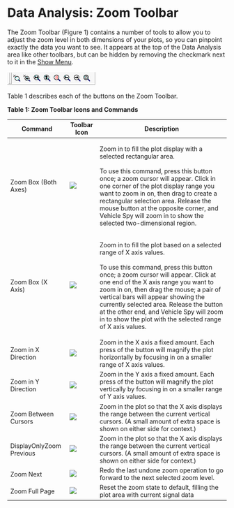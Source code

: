 # Data Analysis: Zoom Toolbar

The Zoom Toolbar (Figure 1) contains a number of tools to allow you to adjust the zoom level in both dimensions of your plots, so you can pinpoint exactly the data you want to see. It appears at the top of the Data Analysis area like other toolbars, but can be hidden by removing the checkmark next to it in the [Show Menu](data-analysis-main-menus-and-toolbar.md#show-menu).

![Figure 1: Data Analysis Zoom Toolbar.](../../../.gitbook/assets/data_analysis_zoom.gif)

Table 1 describes each of the buttons on the Zoom Toolbar.

**Table 1: Zoom Toolbar Icons and Commands**

| Command                  | Toolbar Icon                                                                         | Description                                                                                                                                                                                                                                                                                                                                                                                                                                        |
| ------------------------ | ------------------------------------------------------------------------------------ | -------------------------------------------------------------------------------------------------------------------------------------------------------------------------------------------------------------------------------------------------------------------------------------------------------------------------------------------------------------------------------------------------------------------------------------------------- |
| Zoom Box (Both Axes)     | ![](https://cdn.intrepidcs.net/support/VehicleSpy/assets/ZoomXYButtonImg1.gif)       | <p>Zoom in to fill the plot display with a selected rectangular area.<br><br>To use this command, press this button once; a zoom cursor will appear. Click in one corner of the plot display range you want to zoom in on, then drag to create a rectangular selection area. Release the mouse button at the opposite corner, and Vehicle Spy will zoom in to show the selected two-dimensional region.</p>                                        |
| Zoom Box (X Axis)        | ![](https://cdn.intrepidcs.net/support/VehicleSpy/assets/ZoomXCursorButtonImg1.gif)  | <p>Zoom in to fill the plot based on a selected range of X axis values.<br><br>To use this command, press this button once; a zoom cursor will appear. Click at one end of the X axis range you want to zoom in on, then drag the mouse; a pair of vertical bars will appear showing the currently selected area. Release the button at the other end, and Vehicle Spy will zoom in to show the plot with the selected range of X axis values.</p> |
| Zoom in X Direction      | ![](https://cdn.intrepidcs.net/support/VehicleSpy/assets/ZoomXButtonImg1.gif)        | Zoom in the X axis a fixed amount. Each press of the button will magnify the plot horizontally by focusing in on a smaller range of X axis values.                                                                                                                                                                                                                                                                                                 |
| Zoom in Y Direction      | ![](https://cdn.intrepidcs.net/support/VehicleSpy/assets/ZoomYButtonImg1.gif)        | Zoom in the Y axis a fixed amount. Each press of the button will magnify the plot vertically by focusing in on a smaller range of Y axis values.                                                                                                                                                                                                                                                                                                   |
| Zoom Between Cursors     | ![](https://cdn.intrepidcs.net/support/VehicleSpy/assets/ZoomCursorButtonImg1.gif)   | Zoom in the plot so that the X axis displays the range between the current vertical cursors. (A small amount of extra space is shown on either side for context.)                                                                                                                                                                                                                                                                                  |
| DisplayOnlyZoom Previous | ![](https://cdn.intrepidcs.net/support/VehicleSpy/assets/ZoomPreviousButtonImg1.gif) | Zoom in the plot so that the X axis displays the range between the current vertical cursors. (A small amount of extra space is shown on either side for context.)                                                                                                                                                                                                                                                                                  |
| Zoom Next                | ![](https://cdn.intrepidcs.net/support/VehicleSpy/assets/ZoomNextButtonImg1.gif)     | Redo the last undone zoom operation to go forward to the next selected zoom level.                                                                                                                                                                                                                                                                                                                                                                 |
| Zoom Full Page           | ![](https://cdn.intrepidcs.net/support/VehicleSpy/assets/ZoomScreenButtonImg1.gif)   | Reset the zoom state to default, filling the plot area with current signal data                                                                                                                                                                                                                                                                                                                                                                    |
